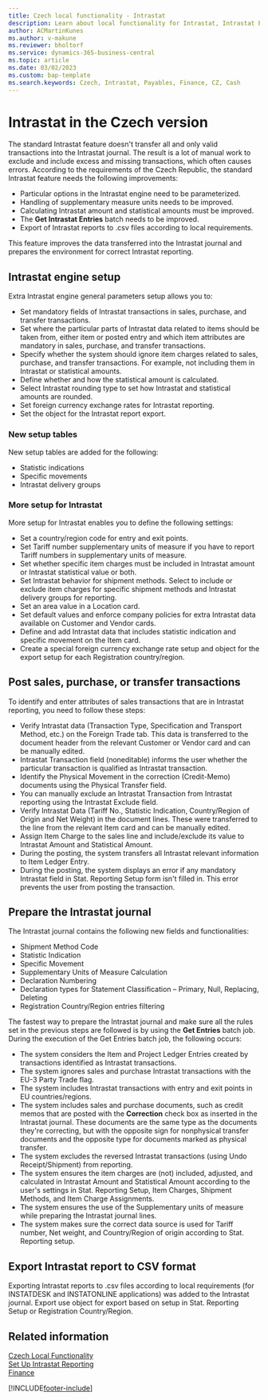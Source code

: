 ```yaml
---
title: Czech local functionality - Intrastat
description: Learn about local functionality for Intrastat, Intrastat Engine Setup, Intrastat Tables, and other features.
author: ACMartinKunes 
ms.author: v-makune
ms.reviewer: bholtorf
ms.service: dynamics-365-business-central
ms.topic: article
ms.date: 03/02/2023
ms.custom: bap-template
ms.search.keywords: Czech, Intrastat, Payables, Finance, CZ, Cash
---
```


# Intrastat in the Czech version

The standard Intrastat feature doesn't transfer all and only valid transactions into the Intrastat journal. The result is a lot of manual work to exclude and include excess and missing transactions, which often causes errors. According to the requirements of the Czech Republic, the standard Intrastat feature needs the following improvements:

- Particular options in the Intrastat engine need to be parameterized.
- Handling of supplementary measure units needs to be improved.
- Calculating Intrastat amount and statistical amounts must be improved.
- The **Get Intrastat Entries** batch needs to be improved.
- Export of Intrastat reports to .csv files according to local requirements.

This feature improves the data transferred into the Intrastat journal and prepares the environment for correct Intrastat reporting.

## Intrastat engine setup

Extra Intrastat engine general parameters setup allows you to:

- Set mandatory fields of Intrastat transactions in sales, purchase, and transfer transactions.
- Set where the particular parts of Intrastat data related to items should be taken from, either item or posted entry and which item attributes are mandatory in sales, purchase, and transfer transactions.
- Specify whether the system should ignore item charges related to sales, purchase, and transfer transactions. For example, not including them in Intrastat or statistical amounts.
- Define whether and how the statistical amount is calculated.
- Select Intrastat rounding type to set how Intrastat and statistical amounts are rounded.
- Set foreign currency exchange rates for Intrastat reporting.
- Set the object for the Intrastat report export.

### New setup tables 

New setup tables are added for the following:

- Statistic indications
- Specific movements
- Intrastat delivery groups

### More setup for Intrastat 

More setup for Intrastat enables you to define the following settings:

- Set a country/region code for entry and exit points.
- Set Tariff number supplementary units of measure if you have to report Tariff numbers in supplementary units of measure.
- Set whether specific item charges must be included in Intrastat amount or Intrastat statistical value or both.
- Set Intrastat behavior for shipment methods. Select to include or exclude item charges for specific shipment methods and Intrastat delivery groups for reporting.
- Set an area value in a Location card.
- Set default values and enforce company policies for extra Intrastat data available on Customer and Vendor cards.
- Define and add Intrastat data that includes statistic indication and specific movement on the Item card.
- Create a special foreign currency exchange rate setup and object for the export setup for each Registration country/region.

## Post sales, purchase, or transfer transactions

To identify and enter attributes of sales transactions that are in Intrastat reporting, you need to follow these steps:

- Verify Intrastat data (Transaction Type, Specification and Transport Method, etc.) on the Foreign Trade tab. This data is transferred to the document header from the relevant Customer or Vendor card and can be manually edited.
- Intrastat Transaction field (noneditable) informs the user whether the particular transaction is qualified as Intrastat transaction.
- Identify the Physical Movement in the correction (Credit-Memo) documents using the Physical Transfer field.
- You can manually exclude an Intrastat Transaction from Intrastat reporting using the Intrastat Exclude field.
- Verify Intrastat Data (Tariff No., Statistic Indication, Country/Region of Origin and Net Weight) in the document lines. These were transferred to the line from the relevant Item card and can be manually edited.
- Assign Item Charge to the sales line and include/exclude its value to Intrastat Amount and Statistical Amount.
- During the posting, the system transfers all Intrastat relevant information to Item Ledger Entry.
- During the posting, the system displays an error if any mandatory Intrastat field in Stat. Reporting Setup form isn't filled in. This error prevents the user from posting the transaction.

## Prepare the Intrastat journal

The Intrastat journal contains the following new fields and functionalities:

- Shipment Method Code
- Statistic Indication
- Specific Movement
- Supplementary Units of Measure Calculation
- Declaration Numbering
- Declaration types for Statement Classification – Primary, Null, Replacing, Deleting
- Registration Country/Region entries filtering

The fastest way to prepare the Intrastat journal and make sure all the rules set in the previous steps are followed is by using the **Get Entries** batch job. During the execution of the Get Entries batch job, the following occurs:

- The system considers the Item and Project Ledger Entries created by transactions identified as Intrastat transactions.
- The system ignores sales and purchase Intrastat transactions with the EU-3 Party Trade flag.
- The system includes Intrastat transactions with entry and exit points in EU countries/regions.
- The system includes sales and purchase documents, such as credit memos that are posted with the **Correction** check box as inserted in the Intrastat journal. These documents are the same type as the documents they're correcting, but with the opposite sign for nonphysical transfer documents and the opposite type for documents marked as physical transfer.
- The system excludes the reversed Intrastat transactions (using Undo Receipt/Shipment) from reporting.
- The system ensures the item charges are (not) included, adjusted, and calculated in Intrastat Amount and Statistical Amount according to the user's settings in Stat. Reporting Setup, Item Charges, Shipment Methods, and Item Charge Assignments.
- The system ensures the use of the Supplementary units of measure while preparing the Intrastat journal lines.
- The system makes sure the correct data source is used for Tariff number, Net weight, and Country/Region of origin according to Stat. Reporting setup.

## Export Intrastat report to CSV format

Exporting Intrastat reports to .csv files according to local requirements (for INSTATDESK and INSTATONLINE applications) was added to the Intrastat journal.
Export use object for export based on setup in Stat. Reporting Setup or Registration Country/Region.

## Related information

[Czech Local Functionality](czech-local-functionality.md)  
[Set Up Intrastat Reporting](../../finance-how-setup-report-intrastat.md)  
[Finance](finance.md)

[!INCLUDE[footer-include](../../includes/footer-banner.md)]

